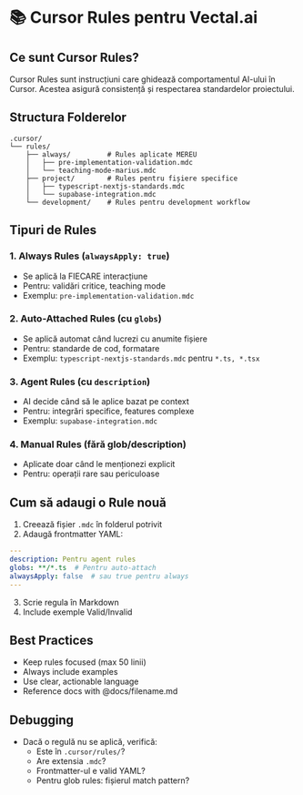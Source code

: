 # 📚 Cursor Rules pentru Vectal.ai

## Ce sunt Cursor Rules?
Cursor Rules sunt instrucțiuni care ghidează comportamentul AI-ului în Cursor. Acestea asigură consistență și respectarea standardelor proiectului.

## Structura Folderelor

```
.cursor/
└── rules/
    ├── always/         # Rules aplicate MEREU
    │   ├── pre-implementation-validation.mdc
    │   └── teaching-mode-marius.mdc
    ├── project/        # Rules pentru fișiere specifice  
    │   ├── typescript-nextjs-standards.mdc
    │   └── supabase-integration.mdc
    └── development/    # Rules pentru development workflow
```

## Tipuri de Rules

### 1. **Always Rules** (`alwaysApply: true`)
- Se aplică la FIECARE interacțiune
- Pentru: validări critice, teaching mode
- Exemplu: `pre-implementation-validation.mdc`

### 2. **Auto-Attached Rules** (cu `globs`)
- Se aplică automat când lucrezi cu anumite fișiere
- Pentru: standarde de cod, formatare
- Exemplu: `typescript-nextjs-standards.mdc` pentru `*.ts, *.tsx`

### 3. **Agent Rules** (cu `description`)
- AI decide când să le aplice bazat pe context
- Pentru: integrări specifice, features complexe
- Exemplu: `supabase-integration.mdc`

### 4. **Manual Rules** (fără glob/description)
- Aplicate doar când le menționezi explicit
- Pentru: operații rare sau periculoase

## Cum să adaugi o Rule nouă

1. Creează fișier `.mdc` în folderul potrivit
2. Adaugă frontmatter YAML:
```yaml
---
description: Pentru agent rules
globs: **/*.ts  # Pentru auto-attach
alwaysApply: false  # sau true pentru always
---
```
3. Scrie regula în Markdown
4. Include exemple Valid/Invalid

## Best Practices
- Keep rules focused (max 50 linii)
- Always include examples
- Use clear, actionable language
- Reference docs with @docs/filename.md

## Debugging
- Dacă o regulă nu se aplică, verifică:
  - Este în `.cursor/rules/`?
  - Are extensia `.mdc`?
  - Frontmatter-ul e valid YAML?
  - Pentru glob rules: fișierul match pattern? 